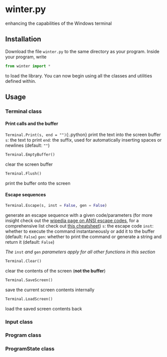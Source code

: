 # winter.py
enhancing the capabilities of the Windows terminal

## Installation
Download the file `winter.py` to the same directory as your program. Inside your program, write
```python
from winter import *
```
to load the library. You can now begin using all the classes and utilities defined within.

## Usage

### Terminal class

#### Print calls and the buffer

`Terminal.Print(s, end = "")`{:.python}
print the text into the screen buffer
`s`: the text to print
`end`: the suffix, used for automatically inserting spaces or newlines (default: `""`)

```python
Terminal.EmptyBuffer()
```
clear the screen buffer

```python
Terminal.Flush()
```
print the buffer onto the screen

#### Escape sequences

```python
Terminal.Escape(s, inst = False, gen = False)
```
generate an escape sequence with a given code/parameters (for more insight check out the [wipedia page on ANSI escape codes](https://en.wikipedia.org/wiki/ANSI_escape_code), for a comprehensive list check out [this cheatsheet](https://gist.github.com/fnky/458719343aabd01cfb17a3a4f7296797))
`s`: the escape code
`inst`: whether to execute the command instantaneously or add it to the buffer (default: `False`)
`gen`: whether to print the command or generate a string and return it (default: `False`)

*The* `inst` *and* `gen` *parameters apply for all other functions in this section*

```python
Terminal.Clear()
```
clear the contents of the screen (**not the buffer**)

```python
Terminal.SaveScreen()
```
save the current screen contents internally

```python
Terminal.LoadScreen()
```
load the saved screen contents back

### Input class

### Program class

### ProgramState class
